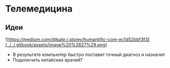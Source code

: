 # Телемедицина

## Идеи

![https://medium.com/@kate.r.storey/humantific-com-ec1d52bbf3f3](../../.gitbook/assets/image%20%2827%29.png)

* В результате компьютер быстро поставит точный диагноз и назначит
* Подключить китайских врачей?

